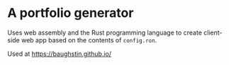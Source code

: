 # A portfolio generator

Uses web assembly and the Rust programming language to create client-side web app based on the contents of `config.ron`.

Used at https://baughstin.github.io/
